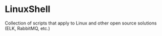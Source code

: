 # LinuxShell
Collection of scripts that apply to Linux and other open source solutions (ELK, RabbitMQ, etc.)
